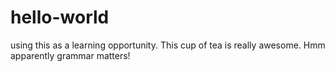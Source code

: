 # hello-world
using this as a learning opportunity.
This cup of tea is really awesome.
Hmm apparently grammar matters!
